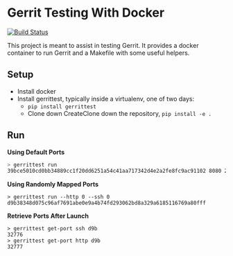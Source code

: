 # Gerrit Testing With  Docker

[![Build Status](https://travis-ci.org/opalmer/gerrittest.svg?branch=master)](https://travis-ci.org/opalmer/gerrittest)


This project is meant to assist in testing Gerrit. It provides a docker
container to run Gerrit and a Makefile with some useful helpers.

## Setup

* Install docker
* Install gerrittest, typically inside a virtualenv, one of two days:
  * `pip install gerrittest`
  * Clone down CreateClone down the repository, `pip install -e .` 


## Run

**Using Default Ports**
```bash
> gerrittest run
39bce5010cd0bb34889cc1f20dd6251a54c41aa717342d4e2a2fe8fc9ac91102 8080 29418
```

**Using Randomly Mapped Ports**

```commandline
> gerrittest run --http 0 --ssh 0
d9b38348d075c96af7691abe0e9a4b74fd293062bd8a329a6185116769a80fff
```

**Retrieve Ports After Launch**

```commandline
> gerrittest get-port ssh d9b
32776
> gerrittest get-port http d9b
32777
```
